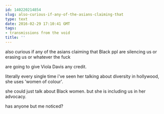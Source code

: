 ```yaml
---
id: 140220214854
slug: also-curious-if-any-of-the-asians-claiming-that
type: text
date: 2016-02-29 17:10:41 GMT
tags:
- transmissions from the void
title: ''
---
```


also curious if any of the asians claiming that Black ppl are silencing us or erasing us or whatever the fuck

are going to give Viola Davis any credit.

literally every single time i've seen her talking about diversity in hollywood, she uses 'women of colour'. 

she could just talk about Black women. but she is including us in her advocacy.

has anyone but me noticed?